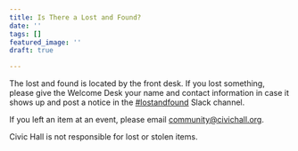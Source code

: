```yaml
---
title: Is There a Lost and Found?
date: ''
tags: []
featured_image: ''
draft: true

---
```

The lost and found is located by the front desk. If you lost something, please give the Welcome Desk your name and contact information in case it shows up and post a notice in the [#lostandfound](https://civichallmembers.slack.com/messages/lostandfound/) Slack channel.

If you left an item at an event, please email [community@civichall.org](mailto:community@civichall.org "community@civichall.org").

Civic Hall is not responsible for lost or stolen items.